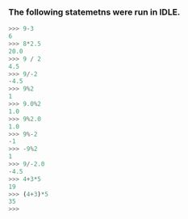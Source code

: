 ### The following statemetns were run in IDLE.
```python
>>> 9-3
6
>>> 8*2.5
20.0
>>> 9 / 2
4.5
>>> 9/-2
-4.5
>>> 9%2
1
>>> 9.0%2
1.0
>>> 9%2.0
1.0
>>> 9%-2
-1
>>> -9%2
1
>>> 9/-2.0
-4.5
>>> 4+3*5
19
>>> (4+3)*5
35
>>>
```
